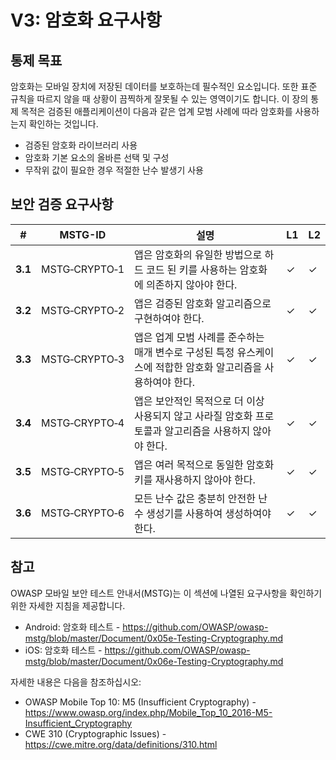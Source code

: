# V3: 암호화 요구사항

## 통제 목표

암호화는 모바일 장치에 저장된 데이터를 보호하는데 필수적인 요소입니다. 또한 표준 규칙을 따르지 않을 때 상황이 끔찍하게 잘못될 수 있는 영역이기도 합니다. 이 장의 통제 목적은 검증된 애플리케이션이 다음과 같은 업계 모범 사례에 따라 암호화를 사용하는지 확인하는 것입니다.

- 검증된 암호화 라이브러리 사용
- 암호화 기본 요소의 올바른 선택 및 구성
- 무작위 값이 필요한 경우 적절한 난수 발생기 사용

## 보안 검증 요구사항

| # | MSTG-ID | 설명 | L1 | L2 |
| --- | --- | --- | --- | --- |
| **3.1** | MSTG‑CRYPTO‑1 | 앱은 암호화의 유일한 방법으로 하드 코드 된 키를 사용하는 암호화에 의존하지 않아야 한다. | ✓ | ✓ |
| **3.2** | MSTG‑CRYPTO‑2 | 앱은 검증된 암호화 알고리즘으로 구현하여야 한다. | ✓ | ✓ |
| **3.3** | MSTG‑CRYPTO‑3 | 앱은 업계 모범 사례를 준수하는 매개 변수로 구성된 특정 유스케이스에 적합한 암호화 알고리즘을 사용하여야 한다. | ✓ | ✓|
| **3.4** | MSTG‑CRYPTO‑4 | 앱은 보안적인 목적으로 더 이상 사용되지 않고 사라질 암호화 프로토콜과 알고리즘을 사용하지 않아야 한다. | ✓ | ✓|
| **3.5** | MSTG‑CRYPTO‑5 | 앱은 여러 목적으로 동일한 암호화 키를 재사용하지 않아야 한다. | ✓ | ✓ |
| **3.6** | MSTG‑CRYPTO‑6 | 모든 난수 값은 충분히 안전한 난수 생성기를 사용하여 생성하여야 한다. | ✓ | ✓ |

## 참고

OWASP 모바일 보안 테스트 안내서(MSTG)는 이 섹션에 나열된 요구사항을 확인하기 위한 자세한 지침을 제공합니다.

- Android: 암호화 테스트 - <https://github.com/OWASP/owasp-mstg/blob/master/Document/0x05e-Testing-Cryptography.md>
- iOS: 암호화 테스트 - <https://github.com/OWASP/owasp-mstg/blob/master/Document/0x06e-Testing-Cryptography.md>

자세한 내용은 다음을 참조하십시오:

- OWASP Mobile Top 10: M5 (Insufficient Cryptography) - <https://www.owasp.org/index.php/Mobile_Top_10_2016-M5-Insufficient_Cryptography>
- CWE 310 (Cryptographic Issues) - <https://cwe.mitre.org/data/definitions/310.html>
